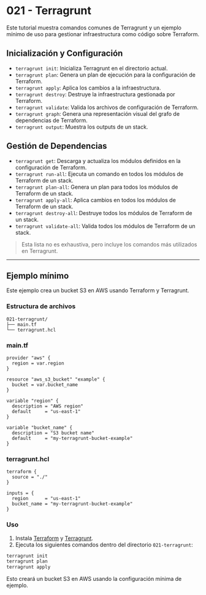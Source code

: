 # 021 - Terragrunt

Este tutorial muestra comandos comunes de Terragrunt y un ejemplo mínimo de uso para gestionar infraestructura como código sobre Terraform.

## Inicialización y Configuración
- `terragrunt init`: Inicializa Terragrunt en el directorio actual.
- `terragrunt plan`: Genera un plan de ejecución para la configuración de Terraform.
- `terragrunt apply`: Aplica los cambios a la infraestructura.
- `terragrunt destroy`: Destruye la infraestructura gestionada por Terraform.
- `terragrunt validate`: Valida los archivos de configuración de Terraform.
- `terragrunt graph`: Genera una representación visual del grafo de dependencias de Terraform.
- `terragrunt output`: Muestra los outputs de un stack.

## Gestión de Dependencias
- `terragrunt get`: Descarga y actualiza los módulos definidos en la configuración de Terraform.
- `terragrunt run-all`: Ejecuta un comando en todos los módulos de Terraform de un stack.
- `terragrunt plan-all`: Genera un plan para todos los módulos de Terraform de un stack.
- `terragrunt apply-all`: Aplica cambios en todos los módulos de Terraform de un stack.
- `terragrunt destroy-all`: Destruye todos los módulos de Terraform de un stack.
- `terragrunt validate-all`: Valida todos los módulos de Terraform de un stack.

> Esta lista no es exhaustiva, pero incluye los comandos más utilizados en Terragrunt.

---

## Ejemplo mínimo

Este ejemplo crea un bucket S3 en AWS usando Terraform y Terragrunt.

### Estructura de archivos

```
021-terragrunt/
├── main.tf
└── terragrunt.hcl
```

### main.tf
```hcl
provider "aws" {
  region = var.region
}

resource "aws_s3_bucket" "example" {
  bucket = var.bucket_name
}

variable "region" {
  description = "AWS region"
  default     = "us-east-1"
}

variable "bucket_name" {
  description = "S3 bucket name"
  default     = "my-terragrunt-bucket-example"
}
```

### terragrunt.hcl
```hcl
terraform {
  source = "./"
}

inputs = {
  region      = "us-east-1"
  bucket_name = "my-terragrunt-bucket-example"
}
```

### Uso

1. Instala [Terraform](https://www.terraform.io/downloads.html) y [Terragrunt](https://terragrunt.gruntwork.io/docs/getting-started/install/).
2. Ejecuta los siguientes comandos dentro del directorio `021-terragrunt`:

```bash
terragrunt init
terragrunt plan
terragrunt apply
```

Esto creará un bucket S3 en AWS usando la configuración mínima de ejemplo.
